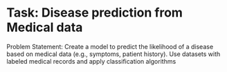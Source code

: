 # Task: Disease prediction from Medical data
Problem Statement: Create a model to predict the likelihood of a disease based on medical data (e.g., symptoms, patient history). Use datasets with labeled medical records and apply classification algorithms
